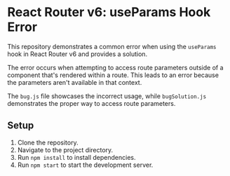 # React Router v6: useParams Hook Error

This repository demonstrates a common error when using the `useParams` hook in React Router v6 and provides a solution.

The error occurs when attempting to access route parameters outside of a component that's rendered within a route.  This leads to an error because the parameters aren't available in that context.

The `bug.js` file showcases the incorrect usage, while `bugSolution.js` demonstrates the proper way to access route parameters.

## Setup

1. Clone the repository.
2. Navigate to the project directory.
3. Run `npm install` to install dependencies.
4. Run `npm start` to start the development server.